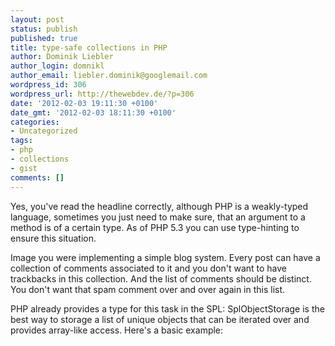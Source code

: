 ```yaml
---
layout: post
status: publish
published: true
title: type-safe collections in PHP
author: Dominik Liebler
author_login: domnikl
author_email: liebler.dominik@googlemail.com
wordpress_id: 306
wordpress_url: http://thewebdev.de/?p=306
date: '2012-02-03 19:11:30 +0100'
date_gmt: '2012-02-03 18:11:30 +0100'
categories:
- Uncategorized
tags:
- php
- collections
- gist
comments: []
---
```

<p>Yes, you've read the headline correctly, although PHP is a weakly-typed language, sometimes you just need to make sure, that an argument to a method is of a certain type. As of PHP 5.3 you can use type-hinting to ensure this situation.</p>
<p>Image you were implementing a simple blog system. Every post can have a collection of comments associated to it and you don't want to have trackbacks in this collection. And the list of comments should be distinct. You don't want that spam comment over and over again in this list.</p>
<p>PHP already provides a type for this task in the SPL: SplObjectStorage is the best way to storage a list of unique objects that can be iterated over and provides array-like access. Here's a basic example:</p>
<p><script src="https://gist.github.com/1731448.js?file=spl_object_storage.php"></script></p>
